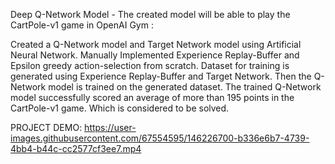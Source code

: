 Deep Q-Network Model -  The created model will be able to play the CartPole-v1 game in OpenAI Gym  :

Created a Q-Network model and Target Network model using Artificial Neural Network.
Manually Implemented Experience Replay-Buffer and Epsilon greedy action-selection from scratch.
Dataset for training is generated using Experience Replay-Buffer and Target Network.
Then the Q-Network model is trained on the generated dataset.
The trained Q-Network model successfully scored an average of more than 195 points in the CartPole-v1 game. Which is considered to be solved.

PROJECT DEMO:
https://user-images.githubusercontent.com/67554595/146226700-b336e6b7-4739-4bb4-b44c-cc2577cf3ee7.mp4

